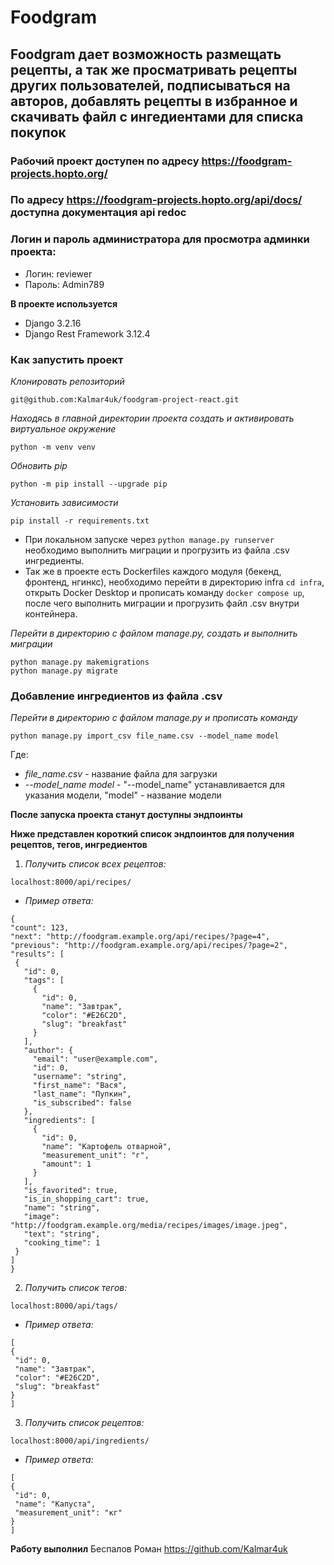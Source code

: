 # Foodgram
## Foodgram дает возможность размещать рецепты, а так же просматривать рецепты других пользователей, подписываться на авторов, добавлять рецепты в избранное и скачивать файл с ингедиентами для списка покупок

### Рабочий проект доступен по адресу https://foodgram-projects.hopto.org/
### По адресу https://foodgram-projects.hopto.org/api/docs/ доступна документация api redoc
### Логин и пароль администратора для просмотра админки проекта:
* Логин: reviewer
* Пароль: Admin789

**В проекте используется**
* Django 3.2.16
* Django Rest Framework 3.12.4

### Как запустить проект

*Клонировать репозиторий*
```
git@github.com:Kalmar4uk/foodgram-project-react.git
```

*Находясь в главной директории проекта создать и активировать виртуальное окружение*
```
python -m venv venv
```

*Обновить pip*
```
python -m pip install --upgrade pip
```

*Установить зависимости*
```
pip install -r requirements.txt
```

* При локальном запуске через ```python manage.py runserver``` необходимо выполнить миграции и прогрузить из файла .csv ингредиенты.
* Так же в проекте есть Dockerfiles каждого модуля (бекенд, фронтенд, нгинкс), необходимо перейти в директорию infra ```cd infra```, открыть Docker Desktop и прописать команду ```docker compose up```, после чего выполнить миграции и прогрузить файл .csv внутри контейнера.


*Перейти в директорию с файлом manage.py, создать и выполнить миграции*
```
python manage.py makemigrations
python manage.py migrate
```

### Добавление ингредиентов из файла .csv

*Перейти в директорию с файлом manage.py и прописать команду*
```
python manage.py import_csv file_name.csv --model_name model
```
Где:
* *file_name.csv* - название файла для загрузки
* *--model_name model* - "--model_name" устанавливается для указания модели, "model" - название модели

**После запуска проекта станут доступны эндпоинты**

**Ниже представлен короткий список эндпоинтов для получения рецептов, тегов, ингредиентов**

1. *Получить список всех рецептов:*
```
localhost:8000/api/recipes/
```
   * *Пример ответа:*
   ```
{
  "count": 123,
  "next": "http://foodgram.example.org/api/recipes/?page=4",
  "previous": "http://foodgram.example.org/api/recipes/?page=2",
  "results": [
    {
      "id": 0,
      "tags": [
        {
          "id": 0,
          "name": "Завтрак",
          "color": "#E26C2D",
          "slug": "breakfast"
        }
      ],
      "author": {
        "email": "user@example.com",
        "id": 0,
        "username": "string",
        "first_name": "Вася",
        "last_name": "Пупкин",
        "is_subscribed": false
      },
      "ingredients": [
        {
          "id": 0,
          "name": "Картофель отварной",
          "measurement_unit": "г",
          "amount": 1
        }
      ],
      "is_favorited": true,
      "is_in_shopping_cart": true,
      "name": "string",
      "image": "http://foodgram.example.org/media/recipes/images/image.jpeg",
      "text": "string",
      "cooking_time": 1
    }
  ]
}
   ```
2. *Получить список тегов:*
```
localhost:8000/api/tags/
```
   * *Пример ответа:*
   ```
[
  {
    "id": 0,
    "name": "Завтрак",
    "color": "#E26C2D",
    "slug": "breakfast"
  }
]
   ```
3. *Получить список рецептов:*
```
localhost:8000/api/ingredients/
```
   * *Пример ответа:*
   ```
[
  {
    "id": 0,
    "name": "Капуста",
    "measurement_unit": "кг"
  }
]
   ```
  
**Работу выполнил**
Беспалов Роман https://github.com/Kalmar4uk
